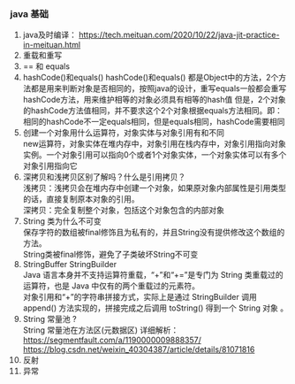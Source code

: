 ### java 基础

1. java及时编译： https://tech.meituan.com/2020/10/22/java-jit-practice-in-meituan.html
2. 重载和重写
3. == 和 equals
4. hashCode()和equals()
   hashCode()和equals()
   都是Object中的方法，2个方法都是用来判断对象是否相同的，按照java的设计，重写equals一般都会重写hashCode方法，用来维护相等的对象必须具有相等的hash值
   但是，2个对象的hashCode方法值相同，并不要求这个2个对象根据equals方法相同。即：相同的hashCode不一定equals相同，但是equals相同，hashCode需要相同
5. 创建一个对象用什么运算符，对象实体与对象引用有和不同  
   new运算符，对象实体在堆内存中，对象引用在栈内存中，对象引用指向对象实例。一个对象引用可以指向0个或者1个对象实体，一个对象实体可以有多个对象引用指向它
6. 深拷贝和浅拷贝区别了解吗？什么是引用拷贝？  
   浅拷贝：浅拷贝会在堆内存中创建一个对象，如果原对象内部属性是引用类型的话，直接复制原本对象的引用。  
   深拷贝：完全复制整个对象，包括这个对象包含的内部对象
7. String 类为什么不可变  
   保存字符的数组被final修饰且为私有的，并且String没有提供修改这个数组的方法。  
   String类被final修饰，避免了子类破坏String不可变
8. StringBuffer StringBuilder  
   Java 语言本身并不支持运算符重载，“+”和“+=”是专门为 String 类重载过的运算符，也是 Java 中仅有的两个重载过的元素符。  
   对象引用和“+”的字符串拼接方式，实际上是通过 StringBuilder 调用 append() 方法实现的，拼接完成之后调用 toString() 得到一个 String 对象 。
9. String 常量池 ?  
   String 常量池在方法区(元数据区)
   详细解析：https://segmentfault.com/a/1190000009888357/
   https://blog.csdn.net/weixin_40304387/article/details/81071816
10. 反射
11. 异常